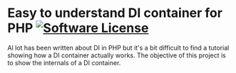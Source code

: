 # Easy to understand DI container for PHP [![Software License](https://img.shields.io/badge/license-MIT-brightgreen.svg?style=flat-square)](LICENSE)

Al lot has been written about DI in PHP but it's a bit difficult to find a tutorial showing
how a DI container actually works. The objective of this project is to show the internals of a DI container.
